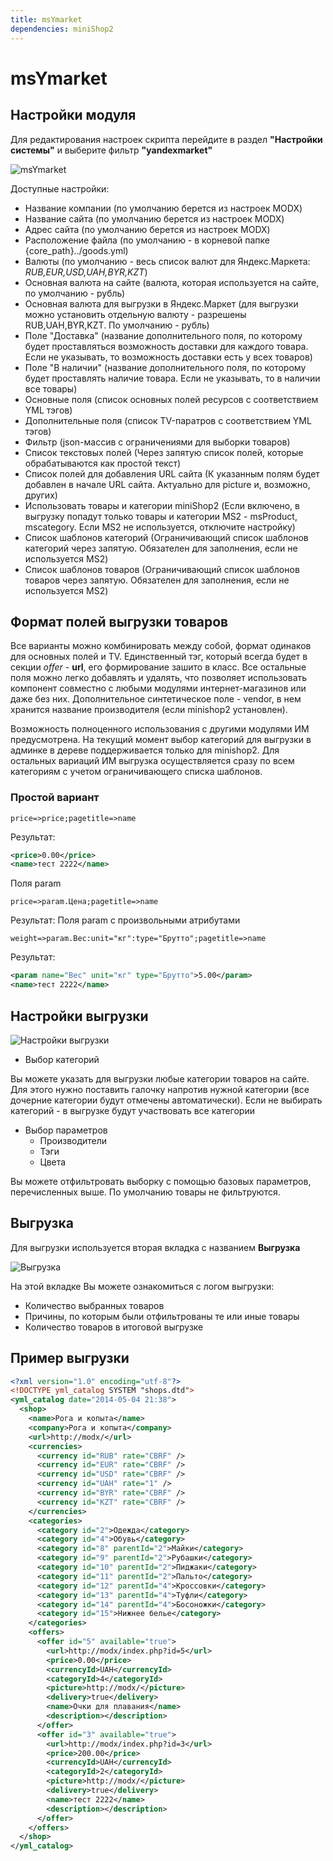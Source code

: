 ```yaml
---
title: msYmarket
dependencies: miniShop2
---
```


# msYmarket

## Настройки модуля

Для редактирования настроек скрипта перейдите в раздел **"Настройки системы"** и выберите фильтр **"yandexmarket"**

![msYmarket](https://file.modx.pro/files/c/5/d/c5d2374dd38b264392a122a128cd866a.png)

Доступные настройки:

- Название компании (по умолчанию берется из настроек MODX)
- Название сайта (по умолчанию берется из настроек MODX)
- Адрес сайта (по умолчанию берется из настроек MODX)
- Расположение файла (по умолчанию - в корневой папке {core_path}../goods.yml)
- Валюты (по умолчанию - весь список валют для Яндекс.Маркета: _RUB,EUR,USD,UAH,BYR,KZT_)
- Основная валюта на сайте (валюта, которая используется на сайте, по умолчанию - рубль)
- Основная валюта для выгрузки в Яндекс.Маркет (для выгрузки можно установить отдельную валюту - разрешены RUB,UAH,BYR,KZT. По умолчанию - рубль)
- Поле "Доставка" (название дополнительного поля, по которому будет проставляться возможность доставки для каждого товара. Если не указывать, то возможность доставки есть у всех товаров)
- Поле "В наличии" (название дополнительного поля, по которому будет проставлять наличие товара. Если не указывать, то в наличии все товары)
- Основные поля (список основных полей ресурсов с соответствием YML тэгов)
- Дополнительные поля (список TV-паратров с соответствием YML тэгов)
- Фильтр (json-массив с ограничениями для выборки товаров)
- Список текстовых полей (Через запятую список полей, которые обрабатываются как простой текст)
- Список полей для добавления URL сайта (К указанным полям будет добавлен в начале URL сайта. Актуально для picture и, возможно, других)
- Использовать товары и категории miniShop2 (Если включено, в выгрузку попадут только товары и категории MS2 - msProduct, mscategory. Если MS2 не используется, отключите настройку)
- Список шаблонов категорий (Ограничивающий список шаблонов категорий через запятую. Обязателен для заполнения, если не используется MS2)
- Список шаблонов товаров (Ограничивающий список шаблонов товаров через запятую. Обязателен для заполнения, если не используется MS2)

## Формат полей выгрузки товаров

Все варианты можно комбинировать между собой, формат одинаков для основных полей и TV. Единственный тэг, который всегда будет в секции _offer_ - **url**, его формирование зашито в класс. Все остальные поля можно легко добавлять и удалять, что позволяет использовать компонент совместно с любыми модулями интернет-магазинов или даже без них. Дополнительное синтетическое поле - vendor, в нем хранится название производителя (если minishop2 установлен).

Возможность полноценного использования с другими модулями ИМ предусмотрена. На текущий момент выбор категорий для выгрузки в админке в дереве поддерживается только для minishop2. Для остальных вариаций ИМ выгрузка осуществляется сразу по всем категориям с учетом ограничивающего списка шаблонов.

### Простой вариант

`price=>price;pagetitle=>name`

Результат:

```xml
<price>0.00</price>
<name>тест 2222</name>
```

Поля param

`price=>param.Цена;pagetitle=>name`

Результат:
Поля param с произвольными атрибутами

`weight=>param.Вес:unit="кг":type="Брутто";pagetitle=>name`

Результат:

```xml
<param name="Вес" unit="кг" type="Брутто">5.00</param>
<name>тест 2222</name>
```

## Настройки выгрузки

![Настройки выгрузки](https://file.modx.pro/files/4/d/f/4df80ac0b6e556e50a9eae353716c55c.png)

- Выбор категорий

Вы можете указать для выгрузки любые категории товаров на сайте. Для этого нужно поставить галочку напротив нужной категории (все дочерние категории будут отмечены автоматически). Если не выбирать категорий - в выгрузке будут участвовать все категории

- Выбор параметров
  - Производители
  - Тэги
  - Цвета

Вы можете отфильтровать выборку с помощью базовых параметров, перечисленных выше. По умолчанию товары не фильтруются.

## Выгрузка

Для выгрузки используется вторая вкладка с названием **Выгрузка**

![Выгрузка](https://file.modx.pro/files/b/d/2/bd26231a09d3b60691db2ddabe460b39.png)

На этой вкладке Вы можете ознакомиться с логом выгрузки:

- Количество выбранных товаров
- Причины, по которым были отфильтрованы те или иные товары
- Количество товаров в итоговой выгрузке

## Пример выгрузки

```xml
<?xml version="1.0" encoding="utf-8"?>
<!DOCTYPE yml_catalog SYSTEM "shops.dtd">
<yml_catalog date="2014-05-04 21:38">
  <shop>
    <name>Рога и копыта</name>
    <company>Рога и копыта</company>
    <url>http://modx/</url>
    <currencies>
      <currency id="RUB" rate="CBRF" />
      <currency id="EUR" rate="CBRF" />
      <currency id="USD" rate="CBRF" />
      <currency id="UAH" rate="1" />
      <currency id="BYR" rate="CBRF" />
      <currency id="KZT" rate="CBRF" />
    </currencies>
    <categories>
      <category id="2">Одежда</category>
      <category id="4">Обувь</category>
      <category id="8" parentId="2">Майки</category>
      <category id="9" parentId="2">Рубашки</category>
      <category id="10" parentId="2">Пиджаки</category>
      <category id="11" parentId="2">Пальто</category>
      <category id="12" parentId="4">Кроссовки</category>
      <category id="13" parentId="4">Туфли</category>
      <category id="14" parentId="4">Босоножки</category>
      <category id="15">Нижнее белье</category>
    </categories>
    <offers>
      <offer id="5" available="true">
        <url>http://modx/index.php?id=5</url>
        <price>0.00</price>
        <currencyId>UAH</currencyId>
        <categoryId>4</categoryId>
        <picture>http://modx/</picture>
        <delivery>true</delivery>
        <name>Очки для плавания</name>
        <description></description>
      </offer>
      <offer id="3" available="true">
        <url>http://modx/index.php?id=3</url>
        <price>200.00</price>
        <currencyId>UAH</currencyId>
        <categoryId>2</categoryId>
        <picture>http://modx/</picture>
        <delivery>true</delivery>
        <name>тест 2222</name>
        <description></description>
      </offer>
    </offers>
  </shop>
</yml_catalog>
```
